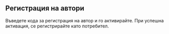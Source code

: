## Регистрация на автори
Въведете кода за регистрация на автор и го активирайте.
При успешна активация, се регистрирайте като потребител.
